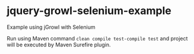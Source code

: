 jquery-growl-selenium-example
=============================

Example using jGrowl with Selenium

Run using Maven command ```clean compile test-compile test``` and project will be executed by Maven Surefire plugin.
